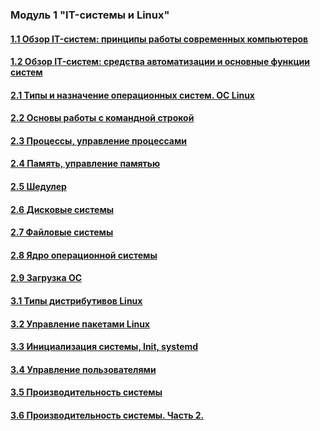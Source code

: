 ### Модуль 1 "IT-системы и Linux"

#### [1.1 Обзор IT-систем: принципы работы современных компьютеров](/Module1/lesson1 "readme.md")
#### [1.2 Обзор IT-систем: cредства автоматизации и основные функции систем](/Module1/lesson2 "readme.md")
#### [2.1 Типы и назначение операционных систем. ОС Linux](/Module1/lesson3 "readme.md")
#### [2.2 Основы работы с командной строкой](/Module1/lesson4 "readme.md")
#### [2.3 Процессы, управление процессами](/Module1/lesson5 "readme.md")
#### [2.4 Память, управление памятью](/Module1/lesson6 "readme.md")
#### [2.5 Шедулер](/Module1/lesson7 "readme.md")
#### [2.6 Дисковые системы](/Module1/lesson8 "readme.md")
#### [2.7 Файловые системы](/Module1/lesson9 "readme.md")
#### [2.8 Ядро операционной системы](/Module1/lesson10 "readme.md")
#### [2.9 Загрузка ОС](/Module1/lesson11 "readme.md")
#### [3.1 Типы дистрибутивов Linux](/Module1/lesson12 "readme.md")
#### [3.2 Управление пакетами Linux](/Module1/lesson13 "readme.md")
#### [3.3 Инициализация системы, Init, systemd](/Module1/lesson14 "readme.md")
#### [3.4 Управление пользователями](/Module1/lesson15 "readme.md")
#### [3.5 Производительность системы](/Module1/lesson16 "readme.md")
#### [3.6 Производительность системы. Часть 2.](/Module1/lesson17 "readme.md")
